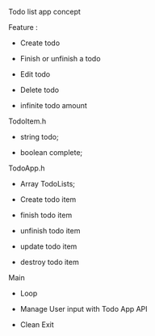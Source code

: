 Todo list app concept

Feature :

- Create todo

- Finish or unfinish a todo

- Edit todo

- Delete todo

- infinite todo amount

TodoItem.h

- string todo;

- boolean complete;

TodoApp.h

- Array<TodoItem> TodoLists;

- Create todo item

- finish todo item

- unfinish todo item

- update todo item

- destroy todo item

Main

- Loop

- Manage User input with Todo App API

- Clean Exit
